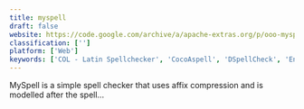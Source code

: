 ```yaml
---
title: myspell
draft: false 
website: https://code.google.com/archive/a/apache-extras.org/p/ooo-myspell
classification: ['']
platform: ['Web']
keywords: ['COL - Latin Spellchecker', 'CocoAspell', 'DSpellCheck', 'Enchant', 'FreeSpell', 'GNU Aspell', 'Ginger', 'Google for Education', 'Grammarian PRO2', 'HelpScout', 'Ludwig.guru', 'SpellCheckPlus', 'Technolutions Slate', 'Textly.AI Grammar Checker', 'Typinator', 'ispell', 'tinySpell']
---
```

MySpell is a simple spell checker that uses affix compression and is modelled after the spell...